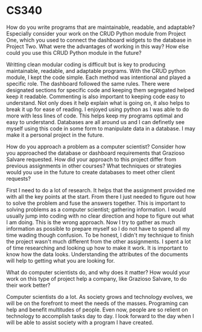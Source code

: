 # CS340


How do you write programs that are maintainable, readable, and adaptable? Especially consider your work on the CRUD Python module from Project One, which you used to connect the dashboard widgets to the database in Project Two. What were the advantages of working in this way? How else could you use this CRUD Python module in the future?

Writting clean modular coding is difficult but is key to producing  maintainable, readable, and adaptable programs. With the CRUD python module, I kept the code simple. Each method was intentional and played a specific role. The dashboard followed the same rules. There were designated sections for specific code and keeping them segregated helped keep it readable. Commenting is also important to keeping code easy to understand. Not only does it help explain what is going on, it also helps to break it up for ease of reading. I enjoyed using python as I was able to do more with less lines of code. This helps keep my programs optimal and easy to understand. Databases are all around us and I can definetly see myself using this code in some form to manipulate data in a database. I may make it a personal project in the future.
    
How do you approach a problem as a computer scientist? Consider how you approached the database or dashboard requirements that Grazioso Salvare requested. How did your approach to this project differ from previous assignments in other courses? What techniques or strategies would you use in the future to create databases to meet other client requests?

First I need to do a lot of research. It helps that the assignment provided me with all the key points at the start. From there I just needed to figure out how to solve the problem and fuse the answers together. This is important to solving problems as a computer scientist; gathering information. I would usually jump into coding with no clear direction and hope to figure out what I am doing. This is the wrong approach. Now I try to gather as much information as possible to prepare myself so I do not have to spend all my time wading though confusion. To be honest, I didn't my technique to finish the project wasn't much different from the other assignments. I spent a lot of time researching and looking up how to make it work. It is important to know how the data looks. Understanding the attributes of the documents will help to getting what you are looking for.

    
What do computer scientists do, and why does it matter? How would your work on this type of project help a company, like Grazioso Salvare, to do their work better?

Computer scientists do a lot. As society grows and technology evolves, we will be on the forefront to meet the needs of the masses. Programing can help and benefit multitudes of people. Even now, people are so relient on technology to accomplish tasks day to day. I look forward to the day when I will be able to assist society with a program I have created.
